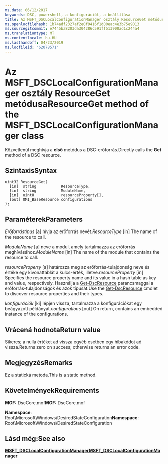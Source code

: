 ```yaml
---
ms.date: 06/12/2017
keywords: DSC, powershell, a konfigurációt, a beállítása
title: Az MSFT_DSCLocalConfigurationManager osztály ResourceGet metódusa
ms.openlocfilehash: 1b74adf2327af2e0f9416f1d00eac4e3b75e9013
ms.sourcegitcommit: e7445ba8203da304286c591ff513900ad1c244a4
ms.translationtype: MT
ms.contentlocale: hu-HU
ms.lasthandoff: 04/23/2019
ms.locfileid: "62078571"
---
```

# <a name="resourceget-method-of-the-msftdsclocalconfigurationmanager-class"></a><span data-ttu-id="b2cb5-103">Az MSFT_DSCLocalConfigurationManager osztály ResourceGet metódusa</span><span class="sxs-lookup"><span data-stu-id="b2cb5-103">ResourceGet method of the MSFT_DSCLocalConfigurationManager class</span></span>

<span data-ttu-id="b2cb5-104">Közvetlenül meghívja a **első** metódus a DSC-erőforrás.</span><span class="sxs-lookup"><span data-stu-id="b2cb5-104">Directly calls the **Get** method of a DSC resource.</span></span>

## <a name="syntax"></a><span data-ttu-id="b2cb5-105">Szintaxis</span><span class="sxs-lookup"><span data-stu-id="b2cb5-105">Syntax</span></span>

```mof
uint32 ResourceGet(
  [in]  string           ResourceType,
  [in]  string           ModuleName,
  [in]  uint8            resourceProperty[],
  [out] OMI_BaseResource configurations
);
```

## <a name="parameters"></a><span data-ttu-id="b2cb5-106">Paraméterek</span><span class="sxs-lookup"><span data-stu-id="b2cb5-106">Parameters</span></span>

<span data-ttu-id="b2cb5-107">*Erőforrástípus* \[a\] hívja az erőforrás nevét.</span><span class="sxs-lookup"><span data-stu-id="b2cb5-107">*ResourceType* \[in\] The name of the resource to call.</span></span>

<span data-ttu-id="b2cb5-108">*ModuleName* \[a\] neve a modul, amely tartalmazza az erőforrás meghívásához.</span><span class="sxs-lookup"><span data-stu-id="b2cb5-108">*ModuleName* \[in\] The name of the module that contains the resource to call.</span></span>

<span data-ttu-id="b2cb5-109">*resourceProperty* \[a\] határozza meg az erőforrás-tulajdonság neve és értéke egy kivonattáblát a kulcs-érték, illetve.</span><span class="sxs-lookup"><span data-stu-id="b2cb5-109">*resourceProperty* \[in\] Specifies the resource property name and its value in a hash table as key and value, respectively.</span></span> <span data-ttu-id="b2cb5-110">Használja a [Get-DscResource](/powershell/module/PSDesiredStateConfiguration/Get-DscResource) parancsmaggal a erőforrás-tulajdonságok és azok típusát.</span><span class="sxs-lookup"><span data-stu-id="b2cb5-110">Use the [Get-DscResource](/powershell/module/PSDesiredStateConfiguration/Get-DscResource) cmdlet to discover resource properties and their types.</span></span>

<span data-ttu-id="b2cb5-111">*konfigurációk* \[ki\] lépjen vissza, tartalmazza a konfigurációkat egy beágyazott példányát.</span><span class="sxs-lookup"><span data-stu-id="b2cb5-111">*configurations* \[out\] On return, contains an embedded instance of the configurations.</span></span>

## <a name="return-value"></a><span data-ttu-id="b2cb5-112">Vrácená hodnota</span><span class="sxs-lookup"><span data-stu-id="b2cb5-112">Return value</span></span>

<span data-ttu-id="b2cb5-113">Sikeres; a nulla értéket ad vissza egyéb esetben egy hibakódot ad vissza.</span><span class="sxs-lookup"><span data-stu-id="b2cb5-113">Returns zero on success; otherwise returns an error code.</span></span>

## <a name="remarks"></a><span data-ttu-id="b2cb5-114">Megjegyzés</span><span class="sxs-lookup"><span data-stu-id="b2cb5-114">Remarks</span></span>

<span data-ttu-id="b2cb5-115">Ez a statická metoda.</span><span class="sxs-lookup"><span data-stu-id="b2cb5-115">This is a static method.</span></span>

## <a name="requirements"></a><span data-ttu-id="b2cb5-116">Követelmények</span><span class="sxs-lookup"><span data-stu-id="b2cb5-116">Requirements</span></span>

<span data-ttu-id="b2cb5-117">**MOF:** DscCore.mof</span><span class="sxs-lookup"><span data-stu-id="b2cb5-117">**MOF:** DscCore.mof</span></span>

<span data-ttu-id="b2cb5-118">**Namespace**: Root\Microsoft\Windows\DesiredStateConfiguration</span><span class="sxs-lookup"><span data-stu-id="b2cb5-118">**Namespace**: Root\Microsoft\Windows\DesiredStateConfiguration</span></span>

## <a name="see-also"></a><span data-ttu-id="b2cb5-119">Lásd még:</span><span class="sxs-lookup"><span data-stu-id="b2cb5-119">See also</span></span>

[<span data-ttu-id="b2cb5-120">**MSFT_DSCLocalConfigurationManager**</span><span class="sxs-lookup"><span data-stu-id="b2cb5-120">**MSFT_DSCLocalConfigurationManager**</span></span>](msft-dsclocalconfigurationmanager.md)